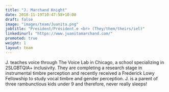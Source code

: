 ```yaml
---
title: "J. Marchand Knight"
date: 2018-11-19T10:47:58+10:00
draft: false
image: "images/team/Juanita.png"
jobtitle: "President/Président.e <br> (They/them/theirs/iel)"
linkedinurl: "https://www.juanitamarchand.com/"
promoted: true
weight: 1
layout: team
---
```


 J. teaches voice through The Voice Lab in Chicago, a school specializing in 2SLGBTQIA+ inclusivity. They are completing a research stage in instrumental timbre perception and recently received a Frederick Lowy Fellowship to study vocal timbre and gender perception. J. is a parent of three rambunctious kids under 9 and therefore, never really sleeps!
